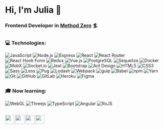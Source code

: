 # Hi, I'm Julia :wave:

### Frontend Developer in [Method Zero](https://www.methodzero.io) :surfer:

##

### :computer: Technologies:

![JavaScript](https://img.shields.io/badge/-JavaScript-090909?style=for-the-badge&logo=javascript)
![Node.js](https://img.shields.io/badge/-Node.js-090909?style=for-the-badge&logo=nodedotjs)
![Express](https://img.shields.io/badge/-Express-090909?style=for-the-badge&logo=express)
![React](https://img.shields.io/badge/-React-090909?style=for-the-badge&logo=react)
![React Router](https://img.shields.io/badge/React_Router-090909?style=for-the-badge&logo=react-router)
![React Hook Form](https://img.shields.io/badge/React%20Hook%20Form-090909.svg?style=for-the-badge&logo=reacthookform&logoColor=white)
![Redux](https://img.shields.io/badge/-Redux-090909?style=for-the-badge&logo=redux)
![Vue.js](https://img.shields.io/badge/vuejs-090909.svg?style=for-the-badge&logo=vuedotjs&logoColor=%234FC08D)
![PostgreSQL](https://img.shields.io/badge/-PostgreSQL-090909?style=for-the-badge&logo=postgresql)
![Sequelize](https://img.shields.io/badge/-Sequelize-090909?style=for-the-badge&logo=sequelize)
![Docker](https://img.shields.io/badge/-Docker-090909?style=for-the-badge&logo=docker)
![MobX](https://img.shields.io/badge/-MobX-090909?style=for-the-badge&logo=mobx)
![Socket.io](https://img.shields.io/badge/-Socket.io-090909?style=for-the-badge&logo=socketdotio)
![Jest](https://img.shields.io/badge/-Jest-090909?style=for-the-badge&logo=jest)
![Bootstrap](https://img.shields.io/badge/-Bootstrap-090909?style=for-the-badge&logo=bootstrap)
![Ant Design](https://img.shields.io/badge/-AntDesign-090909?style=for-the-badge&logo=antdesign)
![HTML5](https://img.shields.io/badge/-HTML5-090909?style=for-the-badge&logo=html5)
![CSS3](https://img.shields.io/badge/-CSS3-090909?style=for-the-badge&logo=css3)
![Sass](https://img.shields.io/badge/-Sass-090909?style=for-the-badge&logo=sass)
![Less](https://img.shields.io/badge/-Less-090909?style=for-the-badge&logo=less)
![Pug](https://img.shields.io/badge/-Pug-090909?style=for-the-badge&logo=pug)
![Lodash](https://img.shields.io/badge/-Lodash-090909?style=for-the-badge&logo=lodash)
![Webpack](https://img.shields.io/badge/-Webpack-090909?style=for-the-badge&logo=webpack)
![gulp](https://img.shields.io/badge/-gulp-090909?style=for-the-badge&logo=gulp)
![Babel](https://img.shields.io/badge/-Babel-090909?style=for-the-badge&logo=babel)
![npm](https://img.shields.io/badge/-npm-090909?style=for-the-badge&logo=npm)
![Yarn](https://img.shields.io/badge/-Yarn-090909?style=for-the-badge&logo=yarn)
![Git](https://img.shields.io/badge/-Git-090909?style=for-the-badge&logo=git)
![GitHub](https://img.shields.io/badge/-GitHub-090909?style=for-the-badge&logo=github)
![GitLab](https://img.shields.io/badge/-GitLab-090909?style=for-the-badge&logo=gitlab)
![Heroku](https://img.shields.io/badge/-Heroku-090909?style=for-the-badge&logo=heroku)
![Figma](https://img.shields.io/badge/-Figma-090909?style=for-the-badge&logo=figma)

##

### :mortar_board: Now learning:

![WebGL](https://img.shields.io/badge/WebGL-990000?logo=webgl&logoColor=white&style=for-the-badge)
![Threejs](https://img.shields.io/badge/threejs-black?style=for-the-badge&logo=three.js&logoColor=white)
![TypeScript](https://img.shields.io/badge/TypeScript-007ACC?style=for-the-badge&logo=typescript&logoColor=white)
![Angular](https://img.shields.io/badge/Angular-DD0031?style=for-the-badge&logo=angular&logoColor=white)
![RxJS](https://img.shields.io/badge/rxjs-%23B7178C.svg?style=for-the-badge&logo=reactivex&logoColor=white)

##

<a href="mailto:j.nabiulina@yandex.ru">
  <img align="left" width="30px" src="https://cdn0.iconfinder.com/data/icons/eon-social-media-contact-info-2/32/mail_email_e-mail_letter-1024.png" />
</a>

<a href="https://t.me/juliamarta">
  <img align="left" width="30px" src="https://cdn0.iconfinder.com/data/icons/eon-social-media-contact-info-2/32/telegram_social_media_network_chat-1024.png" />
</a>

<a href="https://discordapp.com/users/912241785168855080">
  <img align="left" width="30px" src="https://cdn0.iconfinder.com/data/icons/eon-social-media-contact-info-2/32/discord_group_forum_message-1024.png" />
</a>

<a href="https://vk.com/collector_marta">
  <img align="left" width="30px" src="https://cdn0.iconfinder.com/data/icons/eon-social-media-contact-info-2/32/vk_vkontakte_media_social-1024.png" />
</a>




	

 
